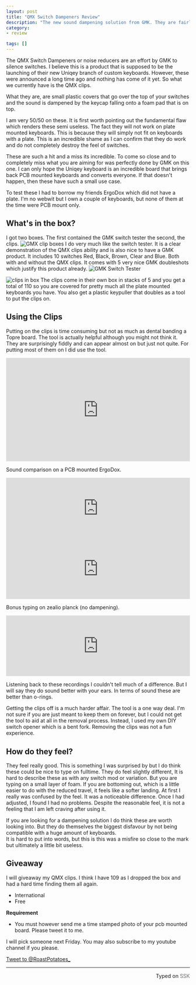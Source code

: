 ```yaml
---
layout: post
title: "QMX Switch Dampeners Review"
description: "The new sound dampening solution from GMK. They are fairly good."
category: 
- review

tags: []
---
```

The QMX Switch Dampeners or noise reducers are an effort by GMK to silence switches. I believe this is a product that is supposed to be the launching of their new Uniqey branch of custom keyboards. However, these were announced a long time ago and nothing has come of it yet. So what we currently have is the QMX clips.

What they are, are small plastic covers that go over the top of your switches and the sound is dampened by the keycap falling onto a foam pad that is on top.   

I am very 50/50 on these. It is first worth pointing out the fundamental flaw which renders these semi useless. The fact they will not work on  plate mounted keyboards. This is because they will simply not fit on keyboards with a plate. This is an incredible shame as I can confirm that they do work and do not completely destroy the feel of switches.

These are such a hit and a miss its incredible. To come so close and to completely miss what you are aiming for was perfectly done by GMK on this one. I can only hope the Uniqey keyboard is an incredible board that brings back PCB mounted keyboards and converts everyone. If that doesn't happen, then these have such a small use case.


To test these I had to borrow my friends ErgoDox which did not have a plate. I'm no webwit but I own a couple of keyboards, but none of them at the time were PCB mount only.


## What's in the box?
I got two boxes. The first contained the GMK switch tester the second, the clips. 
![GMX clip boxes](/assets/qmx-clips/two-gmk-boxes.jpg)
I do very much like the switch tester. It is a clear demonstration of the QMX clips ability and is also nice to have a GMK product. It includes 10 switches Red, Black, Brown, Clear and Blue. Both with and without the QMX clips. It comes with 5 very nice GMK doubleshots which justify this product already.
![GMK Switch Tester](/assets/qmx-clips/uniqey-switchtester.jpg)

![clips in box](/assets/qmx-clips/qmx-clips-in-box.jpg)
The clips come in their own box in stacks of 5 and you get a total of 110 so you are covered for pretty much all the plate mounted keyboards you have. You also get a plastic keypuller that doubles as a tool to put the clips on. 


## Using the Clips
Putting on the clips is time consuming but not as much as dental banding a Topre board. The tool is actually helpful although you might not think it. They are surprisingly fiddly and can appear almost on but just not quite. For putting most of them on I did use the tool.  

<style>.embed-container { position: relative; padding-bottom: 56.25%; height: 0; overflow: hidden; max-width: 100%; } .embed-container iframe, .embed-container object, .embed-container embed { position: absolute; top: 0; left: 0; width: 100%; height: 100%; }</style><div class='embed-container'><iframe src='https://www.youtube.com/embed//OBQM4Zrl_SQ' frameborder='0' allowfullscreen></iframe></div>

Sound comparison on a PCB mounted ErgoDox.

<iframe width="100%" height="166" scrolling="no" frameborder="no" src="https://w.soundcloud.com/player/?url=https%3A//api.soundcloud.com/tracks/234980775&amp;color=311837&amp;auto_play=false&amp;hide_related=false&amp;show_comments=true&amp;show_user=true&amp;show_reposts=false"></iframe>

<iframe width="100%" height="166" scrolling="no" frameborder="no" src="https://w.soundcloud.com/player/?url=https%3A//api.soundcloud.com/tracks/234980729&amp;color=311837&amp;auto_play=false&amp;hide_related=false&amp;show_comments=true&amp;show_user=true&amp;show_reposts=false"></iframe>

Bonus typing on zealio planck (no dampening).
<iframe width="100%" height="166" scrolling="no" frameborder="no" src="https://w.soundcloud.com/player/?url=https%3A//api.soundcloud.com/tracks/237154867&amp;color=311837&amp;auto_play=false&amp;hide_related=false&amp;show_comments=true&amp;show_user=true&amp;show_reposts=false"></iframe>


Listening back to these recordings I couldn't tell much of a difference. But I will say they do sound better with your ears. In terms of sound these are better than o-rings.

Getting the clips off is a much harder affair. The tool is a one way deal. I'm not sure if you are just meant to keep them on forever, but I could not get the tool to aid at all in the removal process. Instead, I used my own DIY switch opener which is a bent fork. Removing the clips was not a fun experience.

## How do they feel?
They feel really good. This is something I was surprised by but I do think these could be nice to type on fulltime. They do feel slightly different, It is hard to describe these as with any switch mod or variation. But you are typing on a small layer of foam. If you are bottoming out, which is a little easier to do with the reduced travel, it feels like a softer landing. At first I really was confused by the feel. It was a noticeable difference. Once I had adjusted, I found I had no problems. Despite the reasonable feel, it is not a feeling that I am left craving after using it.


If you are looking for a dampening solution I do think these are worth looking into. But they do themselves the biggest disfavour by not being compatible with a huge amount of keyboards.  
It is hard to put into words, but this is this was a misfire so close to the mark but ultimately a little bit useless.

## Giveaway
I will giveaway my QMX clips. I think I have 109 as I dropped the box and had a hard time finding them all again.


* International
* Free

<b>Requirement</b>

* You must however send me a time stamped photo of your pcb mounted board. Please tweet it to me.

I will pick someone next Friday. You may also subscribe to my youtube channel if you please.

<script src="https://apis.google.com/js/platform.js"></script>

<div class="g-ytsubscribe" data-channelid="UCpHD-BRQY5vlAu9Zq7DYz5A" data-layout="default" data-count="default"></div>

<a href="https://twitter.com/intent/tweet?screen_name=RoastPotatoes_" class="twitter-mention-button" data-related="RoastPotatoes_">Tweet to @RoastPotatoes_</a>
<script>!function(d,s,id){var js,fjs=d.getElementsByTagName(s)[0],p=/^http:/.test(d.location)?'http':'https';if(!d.getElementById(id)){js=d.createElement(s);js.id=id;js.src=p+'://platform.twitter.com/widgets.js';fjs.parentNode.insertBefore(js,fjs);}}(document, 'script', 'twitter-wjs');</script>

------------------------------------------------
 <p style="text-align: right" title="Screwed">Typed on <font color="#6c6c6c">SSK</font></p>
 
